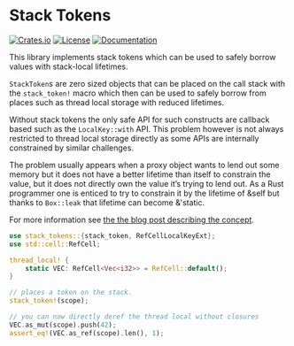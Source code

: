 # Stack Tokens

[![Crates.io](https://img.shields.io/crates/d/stack-tokens.svg)](https://crates.io/crates/stack-tokens)
[![License](https://img.shields.io/github/license/mitsuhiko/stack-tokens)](https://github.com/mitsuhiko/stack-tokens/main/LICENSE)
[![Documentation](https://docs.rs/stack-tokens/badge.svg)](https://docs.rs/stack-tokens)

This library implements stack tokens which can be used to safely borrow values
with stack-local lifetimes.

`StackToken`s are zero sized objects that can be placed on the call stack with the
`stack_token!` macro which then can be used to safely borrow from places such as
thread local storage with reduced lifetimes.

Without stack tokens the only safe API for such constructs are callback based
such as the `LocalKey::with` API. This problem however is not always restricted to
thread local storage directly as some APIs are internally constrained by similar
challenges.

The problem usually appears when a proxy object wants to lend out some memory
but it does not have a better lifetime than itself to constrain the value, but
it does not directly own the value it’s trying to lend out. As a Rust programmer
one is enticed to try to constrain it by the lifetime of &self but thanks to
`Box::leak` that lifetime can become &'static.

For more information see [the the blog post describing the concept](https://lucumr.pocoo.org/2022/11/23/stack-tokens/).

```rust
use stack_tokens::{stack_token, RefCellLocalKeyExt};
use std::cell::RefCell;

thread_local! {
    static VEC: RefCell<Vec<i32>> = RefCell::default();
}

// places a token on the stack.
stack_token!(scope);

// you can now directly deref the thread local without closures
VEC.as_mut(scope).push(42);
assert_eq!(VEC.as_ref(scope).len(), 1);
```